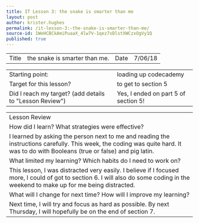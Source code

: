 ```yaml
---
title: IT Lesson 3: the snake is smarter than me
layout: post
author: krister.hughes
permalink: /it-lesson-3:-the-snake-is-smarter-than-me/
source-id: 1WeHCBCkAmiPuaaX_4lw7V-1qez7sDlstXWCzxOgVy1Q
published: true
---
```

<table>
  <tr>
    <td>Title</td>
    <td>the snake is smarter than me.</td>
    <td>Date</td>
    <td>7/06/18</td>
  </tr>
</table>


<table>
  <tr>
    <td>Starting point:</td>
    <td>loading up codecademy</td>
  </tr>
  <tr>
    <td>Target for this lesson?</td>
    <td>to get to section 5</td>
  </tr>
  <tr>
    <td>Did I reach my target? 
(add details to "Lesson Review")</td>
    <td>Yes, I ended on part 5 of section 5!</td>
  </tr>
</table>


<table>
  <tr>
    <td>Lesson Review</td>
  </tr>
  <tr>
    <td>How did I learn? What strategies were effective? </td>
  </tr>
  <tr>
    <td>I learned by asking the person next to me and reading the instructions carefully. This week, the coding was quite hard. It was to do with Booleans (true or false) and pig latin.</td>
  </tr>
  <tr>
    <td>What limited my learning? Which habits do I need to work on? </td>
  </tr>
  <tr>
    <td>This lesson, I was distracted very easily. I believe if I focused more, I could of got to section 6. I will also do some coding in the weekend to make up for me being distracted.</td>
  </tr>
  <tr>
    <td>What will I change for next time? How will I improve my learning?</td>
  </tr>
  <tr>
    <td>Next time, I will try and focus as hard as possible. By next Thursday, I will hopefully be on the end of section 7.</td>
  </tr>
</table>


